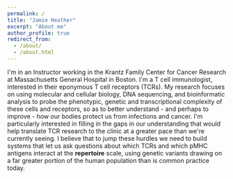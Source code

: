 ```yaml
---
permalink: /
title: "Jamie Heather"
excerpt: "About me"
author_profile: true
redirect_from: 
  - /about/
  - /about.html
---
```


I'm in an Instructor working in the Krantz Family Center for Cancer Research at Massachusetts General Hospital in Boston. I'm a T cell immunologist, interested in their eponymous T cell receptors (TCRs). My research focuses on using molecular and cellular biology, DNA sequencing, and bioinformatic analysis to probe the phenotypic, genetic and transcriptional complexity of these cells and receptors, so as to better understand - and perhaps to improve - how our bodies protect us from infections and cancer. I'm particularly interested in filling in the gaps in our understanding that would help translate TCR research to the clinic at a greater pace than we're currently seeing. I believe that to jump these hurdles we need to build systems that let us ask questions about which TCRs and which pMHC antigens interact at the **repertoire** scale, using genetic variants drawing on a far greater portion of the human population than is common practice today.


